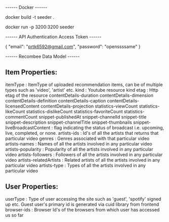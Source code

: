 ------ Docker ------

docker build -t seeder .

docker run -p 3200:3200 seeder


------ API Authentication Access Token ------

{
"email": "prtk6592@gmail.com",
"password": "openssssame"
}


------ Recombee Data Model ------

Item Properties:
---------------

itemType <string>: ItemType of uploaded recommendation items, can be of multiple types such as 'video', 'artist' etc. 
kind <string>: Youtube resource kind
etag <string>: Http etag of the resource
contentDetails-duration <string>
contentDetails-dimension <string>
contentDetails-definition <string>
contentDetails-caption <string>
contentDetails-licensedContent <boolean>
contentDetails-projection <string>
statistics-viewCount <string>
statistics-likeCount <string>
statistics-dislikeCount <string>
statistics-favoriteCount <string>
statistics-commentCount <string>
snippet-publishedAt <timestamp>
snippet-channelId <string>
snippet-title <string>
snippet-description <string>
snippet-channelTitle <string>
snippet-thumbnails <string>
snippet-liveBroadcastContent <string>: flag indicating the status of broadcast i.e. upcoming, live, completed, or none. 
artists-ids <set>: Id's of all the artists that returns that particular video
genres <set>: Genres associated with that particular video
artists-names <set>: Names of all the artists involved in any particular video
artists-popularity <set>: Popularity of all the artists involved in any particular video
artists-followers <set>: Followers of all the artists involved in any particular video
artists-relatedArtists <set>: Related artists of all the artists involved in any particular video
artists-type <set>: Types of all the artists involved in any particular video

User Properties:
---------------

userType <string>: Type of user accessing the site such as 'guest', 'spotify' signed up etc. Guest user's primary id is                      generated via cuid library from frontend
browser-ids <set>: Browser Id's of the browsers from which user has accessed us so far 
